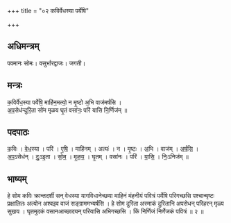 +++
title = "०२ कविर्वेधस्या पर्येषि"

+++
## अधिमन्त्रम्
पवमानः सोमः। वसुर्भारद्वाजः। जगती।

## मन्त्रः
क॒विर्वे॑ध॒स्या पर्ये॑षि॒ माहि॑न॒मत्यो॒ न मृ॒ष्टो अ॒भि वाज॑मर्षसि ।  
अ॒प॒सेध॑न्दुरि॒ता सो॑म मृळय घृ॒तं वसा॑नः॒ परि॑ यासि नि॒र्णिज॑म् ॥

## पदपाठः
क॒विः । वे॒ध॒स्या । परि॑ । ए॒षि॒ । माहि॑नम् । अत्यः॑ । न । मृ॒ष्टः । अ॒भि । वाज॑म् । अ॒र्ष॒सि॒ ।  
अ॒प॒ऽसेध॑न् । दुः॒ऽइ॒ता । सो॒म॒ । मृ॒ळ॒य॒ । घृ॒तम् । वसा॑नः । परि॑ । या॒सि॒ । निः॒ऽनिज॑म् ॥

## भाष्यम्
हे सोम कविः क्रान्तदर्शी सन् वेधस्या यागविधानेच्छया माहिनं मंहनीयं पवित्रं पर्येषि परिगच्छसि पश्चान्मृष्टः प्रक्षालितः अत्योन अश्वइव वाजं सङ्ग्राममभ्यर्षसि । हे सोम दुरिता अस्माकं दुरितानि अपसेधन् परिहरन् मृळ्य सुखय । घृतमुदकं वसानआच्छादयन् परियासि अभिगच्छसि । किं निर्णिजं निर्णेजकं पवित्रं ॥ २ ॥
